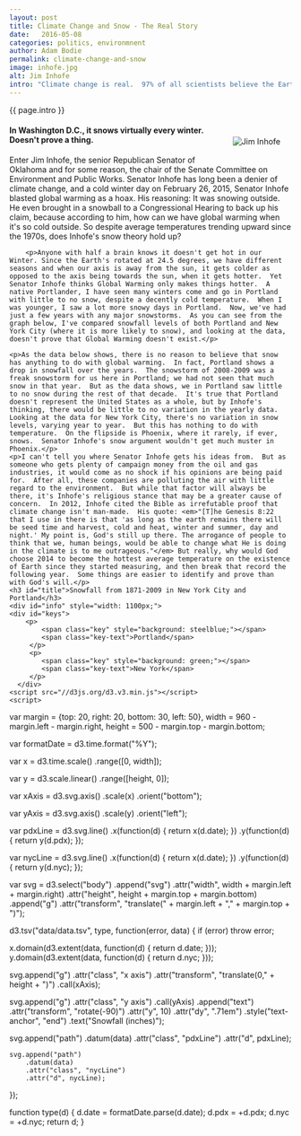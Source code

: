 ```yaml
---
layout: post
title: Climate Change and Snow - The Real Story
date:   2016-05-08
categories: politics, environmnent
author: Adam Bodie
permalink: climate-change-and-snow
image: inhofe.jpg
alt: Jim Inhofe
intro: "Climate change is real.  97% of all scientists believe the Earth is getting abnormally hotter than usual because of greenhouse gases polluting the Earth.  But there are some people who believe it's a hoax.  Most likely it's to protect their greenhouse gas producing fuels and chemicals.  Others are religious nuts who hate science as it counters religion.  They'll find any excuse to discredit global warming and climate change as to protect their profit, and gain the support of those who disapprove man-made climate change, mostly members of the Republican Party."
---
```

<style>
#inhofe {
	float: right;
	padding: 20px;
}

.axis path,
.axis line {
  fill: none;
  stroke: #000;
  shape-rendering: crispEdges;
}


.pdxLine {
  fill: none;
  stroke: steelblue;
  stroke-width: 2px;
}

.pdxLine:hover {
	stroke-width: 4px;
}

.nycLine {
	fill: none;
	stroke: green;
	stroke-width: 2px;
}

.nycLine:hover {
	stroke-width: 4px;
}
svg {
	display: block;
	margin-left: auto;
	margin-right: auto;
	background-color: white;
	font: 10px sans-serif;
}

.key {
    padding: 10px;
    border-radius: 50%;
    display: inline-block;
}


</style>
<div class="article">
<p> {{ page.intro }}</p>
<div class="blog-pic">
		<img src="inhofe.jpg" data-toggle="tooltip" title="Jim Inhofe" class="image block img-responsive" id="inhofe">
		<h4>In Washington D.C., it snows virtually every winter.  Doesn't prove a thing.</h4>
</div>
		<p>Enter Jim Inhofe, the senior Republican Senator of Oklahoma and for some reason, the chair of the Senate Committee on Environment and Public Works.  Senator Inhofe has long been a denier of climate change, and a cold winter day on February 26, 2015, Senator Inhofe blasted global warming as a hoax.  His reasoning: It was snowing outside.  He even brought in a snowball to a Congressional Hearing to back up his claim, because according to him, how can we have global warming when it's so cold outside.  So despite average temperatures trending upward since the 1970s, does Inhofe's snow theory hold up?</p>
		
		<p>Anyone with half a brain knows it doesn't get hot in our Winter. Since the Earth's rotated at 24.5 degrees, we have different seasons and when our axis is away from the sun, it gets colder as opposed to the axis being towards the sun, when it gets hotter.  Yet Senator Inhofe thinks Global Warming only makes things hotter.  A native Portlander, I have seen many winters come and go in Portland with little to no snow, despite a decently cold temperature.  When I was younger, I saw a lot more snowy days in Portland.  Now, we've had just a few years with any major snowstorms.  As you can see from the graph below, I've compared snowfall levels of both Portland and New York City (where it is more likely to snow), and looking at the data, doesn't prove that Global Warming doesn't exist.</p>

	<p>As the data below shows, there is no reason to believe that snow has anything to do with global warming.  In fact, Portland shows a drop in snowfall over the years.  The snowstorm of 2008-2009 was a freak snowstorm for us here in Portland; we had not seen that much snow in that year.  But as the data shows, we in Portland saw little to no snow during the rest of that decade.  It's true that Portland doesn't represent the United States as a whole, but by Inhofe's thinking, there would be little to no variation in the yearly data.  Looking at the data for New York City, there's no variation in snow levels, varying year to year.  But this has nothing to do with temperature.  On the flipside is Phoenix, where it rarely, if ever, snows.  Senator Inhofe's snow argument wouldn't get much muster in Phoenix.</p>
	<p>I can't tell you where Senator Inhofe gets his ideas from.  But as someone who gets plenty of campaign money from the oil and gas industries, it would come as no shock if his opinions are being paid for.  After all, these companies are polluting the air with little regard to the environment.  But while that factor will always be there, it's Inhofe's religious stance that may be a greater cause of concern.  In 2012, Inhofe cited the Bible as irrefutable proof that climate change isn't man-made.  His quote: <em>"[T]he Genesis 8:22 that I use in there is that 'as long as the earth remains there will be seed time and harvest, cold and heat, winter and summer, day and night.' My point is, God's still up there. The arrogance of people to think that we, human beings, would be able to change what He is doing in the climate is to me outrageous."</em> But really, why would God choose 2014 to become the hottest average temperature on the existence of Earth since they started measuring, and then break that record the following year.  Some things are easier to identify and prove than with God's will.</p>
	<h3 id="title">Snowfall from 1871-2009 in New York City and Portland</h3>
	<div id="info" style="width: 1100px;">
   	<div id="keys">
      	<p>
            <span class="key" style="background: steelblue;"></span>
            <span class="key-text">Portland</span>
         </p>
         <p>
         	<span class="key" style="background: green;"></span>
         	<span class="key-text">New York</span>
         </p>
      </div>	
	<script src="//d3js.org/d3.v3.min.js"></script>
	<script>

var margin = {top: 20, right: 20, bottom: 30, left: 50},
    width = 960 - margin.left - margin.right,
    height = 500 - margin.top - margin.bottom;

var formatDate = d3.time.format("%Y");

var x = d3.time.scale()
    .range([0, width]);

var y = d3.scale.linear()
    .range([height, 0]);

var xAxis = d3.svg.axis()
    .scale(x)
    .orient("bottom");

var yAxis = d3.svg.axis()
    .scale(y)
    .orient("left");

var pdxLine = d3.svg.line()
    .x(function(d) { return x(d.date); })
    .y(function(d) { return y(d.pdx); });
    
var nycLine = d3.svg.line()
    .x(function(d) { return x(d.date); })
    .y(function(d) { return y(d.nyc); });    
				
var svg = d3.select("body")
	 .append("svg")
    .attr("width", width + margin.left + margin.right)
    .attr("height", height + margin.top + margin.bottom)
  	 .append("g")
    .attr("transform", "translate(" + margin.left + "," + margin.top + ")");


d3.tsv("data/data.tsv", type, function(error, data) {
  if (error) throw error;
  
  x.domain(d3.extent(data, function(d) { return d.date; }));
  y.domain(d3.extent(data, function(d) { return d.nyc; }));

  svg.append("g")
      .attr("class", "x axis")
      .attr("transform", "translate(0," + height + ")")
      .call(xAxis);

  svg.append("g")
      .attr("class", "y axis")
      .call(yAxis)
    .append("text")
      .attr("transform", "rotate(-90)")
      .attr("y", 10)
      .attr("dy", ".71em")
      .style("text-anchor", "end")
      .text("Snowfall (inches)");
  		
  svg.append("path")
      .datum(data)
      .attr("class", "pdxLine")
      .attr("d", pdxLine);
 
 	svg.append("path")
 		.datum(data)
 		.attr("class", "nycLine")
 		.attr("d", nycLine);
 
});

function type(d) {
  d.date = formatDate.parse(d.date);
  d.pdx = +d.pdx;
  d.nyc = +d.nyc;
  return d;
}

</script>
	
</div>